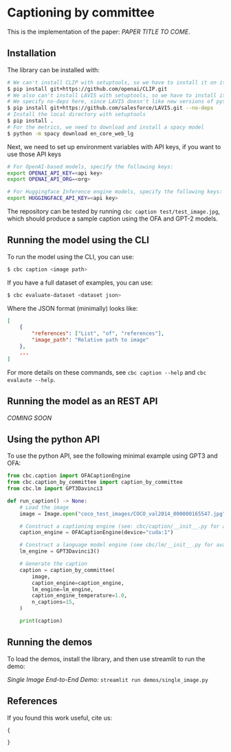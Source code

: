 # Captioning by committee

This is the implementation of the paper: *PAPER TITLE TO COME*.


## Installation

The library can be installed with:
```bash
# We can't install CLIP with setuptools, so we have to install it on its own
$ pip install git+https://github.com/openai/CLIP.git
# We also can't install LAVIS with setuptools, so we have to install it on its own
# We specify no-deps here, since LAVIS doesn't like new versions of pytorch (even though it supports it)
$ pip install git+https://github.com/salesforce/LAVIS.git --no-deps
# Install the local directory with setuptools
$ pip install .
# For the metrics, we need to download and install a spacy model
$ python -m spacy download en_core_web_lg
```

Next, we need to set up environment variables with API keys, if you want to use those API keys
```bash
# For OpenAI-based models, specify the following keys:
export OPENAI_API_KEY=<api key>
export OPENAI_API_ORG=<org>

# For Huggingface Inference engine models, specify the following keys:
export HUGGINGFACE_API_KEY=<api key>
```

The repository can be tested by running `cbc caption test/test_image.jpg`, which should produce a sample caption using
the OFA and GPT-2 models.

## Running the model using the CLI

To run the model using the CLI, you can use:
```bash
$ cbc caption <image path>
```

If you have a full dataset of examples, you can use:
```bash
$ cbc evaluate-dataset <dataset json>
```

Where the JSON format (minimally) looks like:
```json
[
    {
        "references": ["List", "of", "references"],
        "image_path": "Relative path to image"
    },
    ...
]
```

For more details on these commands, see `cbc caption --help` and `cbc evalaute --help`.


## Running the model as an REST API

*COMING SOON*

## Using the python API

To use the python API, see the following minimal example using GPT3 and OFA:

```python
from cbc.caption import OFACaptionEngine
from cbc.caption_by_committee import caption_by_committee
from cbc.lm import GPT3Davinci3

def run_caption() -> None:
    # Load the image
    image = Image.open("coco_test_images/COCO_val2014_000000165547.jpg").convert("RGB")

    # Construct a captioning engine (see: cbc/caption/__init__.py for available engines)
    caption_engine = OFACaptionEngine(device="cuda:1")

    # Construct a language model engine (see cbc/lm/__init__.py for available engines)
    lm_engine = GPT3Davinci3()

    # Generate the caption
    caption = caption_by_committee(
        image,
        caption_engine=caption_engine,
        lm_engine=lm_engine,
        caption_engine_temperature=1.0,
        n_captions=15,
    )

    print(caption)

```


## Running the demos

To load the demos, install the library, and then use streamlit to run the demo:

*Single Image End-to-End Demo:* `streamlit run demos/single_image.py`


## References

If you found this work useful, cite us:
```
{

}
```
